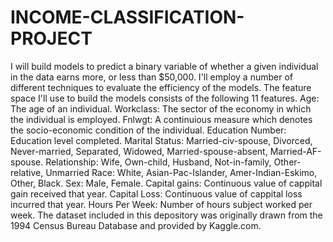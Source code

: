 # INCOME-CLASSIFICATION-PROJECT
I will build models to predict a binary variable of whether a given individual in the data earns more, or less than $50,000.  I'll employ a number of different techniques to evaluate the efficiency of the models.  The feature space I'll use to build the models consists of the following 11 features. Age: The age of an individual. Workclass: The sector of the economy in which the individual is employed. Fnlwgt: A continuious measure which denotes the socio-economic condition of the individual. Education Number: Education level completed. Marital Status: Married-civ-spouse, Divorced, Never-married, Separated, Widowed, Married-spouse-absent, Married-AF-spouse. Relationship: Wife, Own-child, Husband, Not-in-family, Other-relative, Unmarried Race: White, Asian-Pac-Islander, Amer-Indian-Eskimo, Other, Black. Sex: Male, Female. Capital gains: Continuous value of cappital gain received that year. Capital Loss: Continuous value of cappital loss incurred that year. Hours Per Week: Number of hours subject worked per week.  The dataset included in this depository was originally drawn from the 1994 Census Bureau Database and provided by Kaggle.com.
